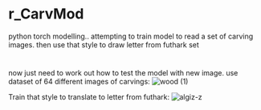 # r_CarvMod
python torch modelling.. attempting to train model to read a set of carving images. then use that style to draw letter from futhark set
#
now just need to work out how to test the model with new image.
use dataset of 64 different images of carvings:
![wood (1)](https://github.com/user-attachments/assets/1780ffbe-1c60-4fce-9ac1-bc9b7eebe0c9)

Train that style to translate to letter from futhark:
![algiz-z](https://github.com/user-attachments/assets/a119db41-d3ff-4c0e-906f-fbb3fb56cd81)
